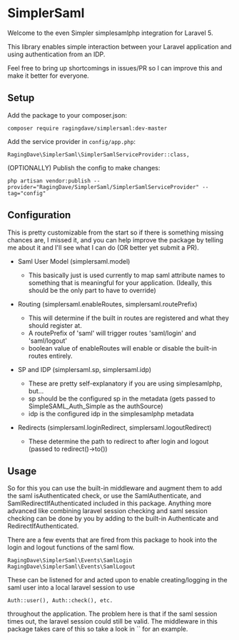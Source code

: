 # SimplerSaml

Welcome to the even Simpler simplesamlphp integration for Laravel 5.

This library enables simple interaction between your Laravel application and using authentication from an IDP.

Feel free to bring up shortcomings in issues/PR so I can improve this and make it better for everyone.

## Setup

Add the package to your composer.json:

    composer require ragingdave/simplersaml:dev-master

Add the service provider in `config/app.php`:

    RagingDave\SimplerSaml\SimplerSamlServiceProvider::class,
    
(OPTIONALLY) Publish the config to make changes:
    
    php artisan vendor:publish --provider="RagingDave/SimplerSaml/SimplerSamlServiceProvider" --tag="config"
    
## Configuration
This is pretty customizable from the start so if there is something missing chances are, I missed it, and you
can help improve the package by telling me about it and I'll see what I can do (OR better yet submit a PR).

- Saml User Model (simplersaml.model)
  - This basically just is used currently to map saml attribute names to something that is meaningful for your application.
   (Ideally, this should be the only part to have to override)

- Routing (simplersaml.enableRoutes, simplersaml.routePrefix)
  - This will determine if the built in routes are registered and what they should register at.
  - A routePrefix of 'saml' will trigger routes 'saml/login' and 'saml/logout'
  - boolean value of enableRoutes will enable or disable the built-in routes entirely.
 
- SP and IDP (simplersaml.sp, simplersaml.idp)
  - These are pretty self-explanatory if you are using simplesamlphp, but...
  - sp should be the configured sp in the metadata (gets passed to SimpleSAML_Auth_Simple as the authSource)
  - idp is the configured idp in the simplesamlphp metadata
 
- Redirects (simplersaml.loginRedirect, simplersaml.logoutRedirect)
  - These determine the path to redirect to after login and logout (passed to redirect()->to())

## Usage

So for this you can use the built-in middleware and augment them to add the saml isAuthenticated check, or use the
SamlAuthenticate, and SamlRedirectIfAuthenticated included in this package.  Anything more advanced like combining
laravel session checking and saml session checking can be done by you by adding to the built-in Authenticate and 
RedirectIfAuthenticated.

There are a few events that are fired from this package to hook into the login and logout functions of the saml flow.

    RagingDave\SimplerSaml\Events\SamlLogin
    RagingDave\SimplerSaml\Events\SamlLogout

These can be listened for and acted upon to enable creating/logging in the saml user into a local laravel session to use
    
    Auth::user(), Auth::check(), etc.
    
throughout the application. The problem here is that if the saml session times out, the laravel session could still be valid.
The middleware in this package takes care of this so take a look in `` for an example.
